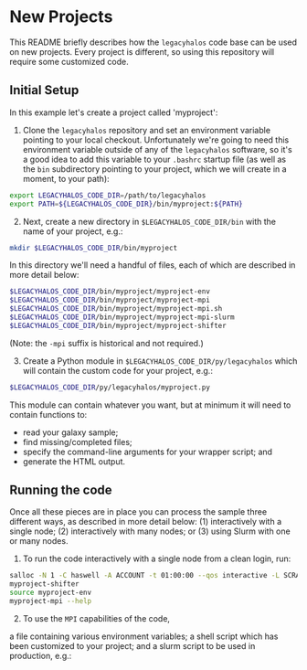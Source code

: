 # New Projects

This README briefly describes how the `legacyhalos` code base can be used on new
projects.  Every project is different, so using this repository will require
some customized code.

## Initial Setup

In this example let's create a project called 'myproject':

1. Clone the `legacyhalos` repository and set an environment variable pointing
to your local checkout. Unfortunately we're going to need this environment
variable outside of any of the `legacyhalos` software, so it's a good idea to
add this variable to your `.bashrc` startup file (as well as the `bin` subdirectory
pointing to your project, which we will create in a moment, to your path):

```bash
export LEGACYHALOS_CODE_DIR=/path/to/legacyhalos
export PATH=${LEGACYHALOS_CODE_DIR}/bin/myproject:${PATH}
```

2. Next, create a new directory in `$LEGACYHALOS_CODE_DIR/bin` with the name of
your project, e.g.:

```bash
mkdir $LEGACYHALOS_CODE_DIR/bin/myproject
```

In this directory we'll need a handful of files, each of which are described in
more detail below:

```bash
$LEGACYHALOS_CODE_DIR/bin/myproject/myproject-env
$LEGACYHALOS_CODE_DIR/bin/myproject/myproject-mpi
$LEGACYHALOS_CODE_DIR/bin/myproject/myproject-mpi.sh
$LEGACYHALOS_CODE_DIR/bin/myproject/myproject-mpi-slurm
$LEGACYHALOS_CODE_DIR/bin/myproject/myproject-shifter
```

(Note: the `-mpi` suffix is historical and not required.)

3. Create a Python module in `$LEGACYHALOS_CODE_DIR/py/legacyhalos` which will
contain the custom code for your project, e.g.:

```bash
$LEGACYHALOS_CODE_DIR/py/legacyhalos/myproject.py
```

This module can contain whatever you want, but at minimum it will need to
contain functions to:

  - read your galaxy sample;
  - find missing/completed files;
  - specify the command-line arguments for your wrapper script; and
  - generate the HTML output.

## Running the code

Once all these pieces are in place you can process the sample three different
ways, as described in more detail below: (1) interactively with a single node;
(2) interactively with many nodes; or (3) using Slurm with one or many nodes.

1. To run the code interactively with a single node from a clean login, run:

```bash
salloc -N 1 -C haswell -A ACCOUNT -t 01:00:00 --qos interactive -L SCRATCH,cfs
myproject-shifter
source myproject-env 
myproject-mpi --help
```

2. To use the `MPI` capabilities of the code, 


a file containing various
environment variables; a shell script which has been customized to your project;
and a slurm script to be used in production, e.g.:  
  
  
